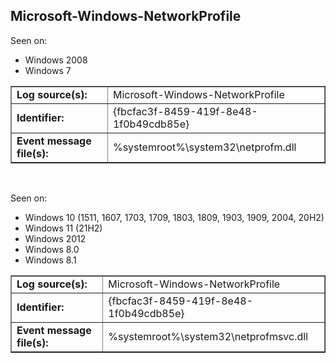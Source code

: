 ## Microsoft-Windows-NetworkProfile

Seen on:
* Windows 2008
* Windows 7

<table border="1" class="docutils">
  <tbody>
    <tr>
      <td><b>Log source(s):</b></td>
      <td>Microsoft-Windows-NetworkProfile</td>
    </tr>
    <tr>
      <td><b>Identifier:</b></td>
      <td>{fbcfac3f-8459-419f-8e48-1f0b49cdb85e}</td>
    </tr>
    <tr>
      <td><b>Event message file(s):</b></td>
      <td>%systemroot%\system32\netprofm.dll</td>
    </tr>
  </tbody>
</table>

&nbsp;

Seen on:
* Windows 10 (1511, 1607, 1703, 1709, 1803, 1809, 1903, 1909, 2004, 20H2)
* Windows 11 (21H2)
* Windows 2012
* Windows 8.0
* Windows 8.1

<table border="1" class="docutils">
  <tbody>
    <tr>
      <td><b>Log source(s):</b></td>
      <td>Microsoft-Windows-NetworkProfile</td>
    </tr>
    <tr>
      <td><b>Identifier:</b></td>
      <td>{fbcfac3f-8459-419f-8e48-1f0b49cdb85e}</td>
    </tr>
    <tr>
      <td><b>Event message file(s):</b></td>
      <td>%systemroot%\system32\netprofmsvc.dll</td>
    </tr>
  </tbody>
</table>

&nbsp;

